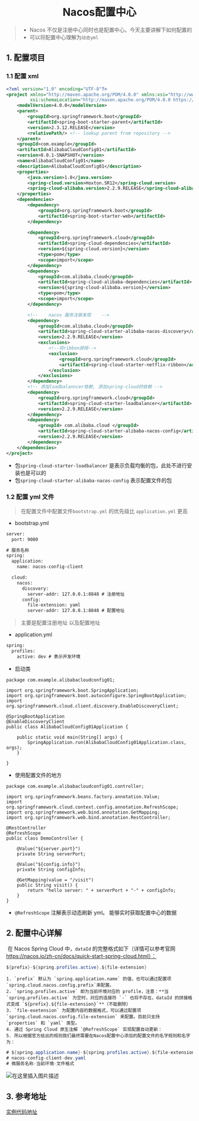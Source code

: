 <h1 align = "center">Nacos配置中心</h1>

> - Nacos 不仅是注册中心同时也是配置中心。今天主要讲解下如何配置的
> - 可以将配置中心理解为`动态yml`

## 1. 配置项目

### 1.1 配置 xml

```xml
<?xml version="1.0" encoding="UTF-8"?>
<project xmlns="http://maven.apache.org/POM/4.0.0" xmlns:xsi="http://www.w3.org/2001/XMLSchema-instance"
         xsi:schemaLocation="http://maven.apache.org/POM/4.0.0 https://maven.apache.org/xsd/maven-4.0.0.xsd">
    <modelVersion>4.0.0</modelVersion>
    <parent>
        <groupId>org.springframework.boot</groupId>
        <artifactId>spring-boot-starter-parent</artifactId>
        <version>2.3.12.RELEASE</version>
        <relativePath/> <!-- lookup parent from repository -->
    </parent>
    <groupId>com.example</groupId>
    <artifactId>AlibabaCloudConfig01</artifactId>
    <version>0.0.1-SNAPSHOT</version>
    <name>AlibabaCloudConfig01</name>
    <description>AlibabaCloudConfig01</description>
    <properties>
        <java.version>1.8</java.version>
        <spring-cloud.version>Hoxton.SR12</spring-cloud.version>
        <spring-cloud-alibaba.version>2.2.9.RELEASE</spring-cloud-alibaba.version>
    </properties>
    <dependencies>
        <dependency>
            <groupId>org.springframework.boot</groupId>
            <artifactId>spring-boot-starter-web</artifactId>
        </dependency>

        <dependency>
            <groupId>org.springframework.cloud</groupId>
            <artifactId>spring-cloud-dependencies</artifactId>
            <version>${spring-cloud.version}</version>
            <type>pom</type>
            <scope>import</scope>
        </dependency>
        <dependency>
            <groupId>com.alibaba.cloud</groupId>
            <artifactId>spring-cloud-alibaba-dependencies</artifactId>
            <version>${spring-cloud-alibaba.version}</version>
            <type>pom</type>
            <scope>import</scope>
        </dependency>

        <!--	nacos 服务注册发现	-->
        <dependency>
            <groupId>com.alibaba.cloud</groupId>
            <artifactId>spring-cloud-starter-alibaba-nacos-discovery</artifactId>
            <version>2.2.9.RELEASE</version>
            <exclusions>
                <!--将ribbon排除-->
                <exclusion>
                    <groupId>org.springframework.cloud</groupId>
                    <artifactId>spring-cloud-starter-netflix-ribbon</artifactId>
                </exclusion>
            </exclusions>
        </dependency>
        <!-- 添加loadbalanncer依赖, 添加spring-cloud的依赖 -->
        <dependency>
            <groupId>org.springframework.cloud</groupId>
            <artifactId>spring-cloud-starter-loadbalancer</artifactId>
            <version>2.2.9.RELEASE</version>
        </dependency>
        <dependency>
            <groupId> com.alibaba.cloud </groupId>
            <artifactId>spring-cloud-starter-alibaba-nacos-config</artifactId>
            <version>2.2.9.RELEASE</version>
        </dependency>
    </dependencies>
</project>

```

- 包`spring-cloud-starter-loadbalancer` 是表示负载均衡的包，此处不进行安装也是可以的
- 包`spring-cloud-starter-alibaba-nacos-config` 表示配置文件的包

### 1.2 配置 yml 文件

> 在配置文件中配置文件`bootstrap.yml` 的优先级比 `application.yml` 更高

- bootstrap.yml

```xml
server:
  port: 9000

# 服务名称
spring:
  application:
    name: nacos-config-client

  cloud:
    nacos:
      discovery:
        server-addr: 127.0.0.1:8848 # 注册地址
      config:
        file-extension: yaml
        server-addr: 127.0.0.1:8848 # 配置地址
```

> 主要是配置注册地址 以及配置地址

- application.yml

```xml
spring:
  profiles:
    active: dev # 表示开发环境
```

- 启动类

```shell
package com.example.alibabacloudconfig01;

import org.springframework.boot.SpringApplication;
import org.springframework.boot.autoconfigure.SpringBootApplication;
import org.springframework.cloud.client.discovery.EnableDiscoveryClient;

@SpringBootApplication
@EnableDiscoveryClient
public class AlibabaCloudConfig01Application {

    public static void main(String[] args) {
        SpringApplication.run(AlibabaCloudConfig01Application.class, args);
    }

}
```

- 使用配置文件的地方

```shell
package com.example.alibabacloudconfig01.controller;

import org.springframework.beans.factory.annotation.Value;
import org.springframework.cloud.context.config.annotation.RefreshScope;
import org.springframework.web.bind.annotation.GetMapping;
import org.springframework.web.bind.annotation.RestController;

@RestController
@RefreshScope
public class DemoController {

    @Value("${server.port}")
    private String serverPort;

    @Value("${config.info}")
    private String configInfo;

    @GetMapping(value = "/visit")
    public String visit() {
        return "hello server: " + serverPort + "-" + configInfo;
    }
}
```

- `@RefreshScope` 注解表示动态刷新 yml。 能够实时获取配置中心的数据

## 2. 配置中心详解

​ 在 Nacos Spring Cloud 中，`dataId` 的完整格式如下（详情可以参考官网 https://nacos.io/zh-cn/docs/quick-start-spring-cloud.html）：

```java
${prefix}-${spring.profiles.active}.${file-extension}
```

    1. `prefix` 默认为 `spring.application.name` 的值，也可以通过配置项 `spring.cloud.nacos.config.prefix`来配置。
    2. `spring.profiles.active` 即为当前环境对应的 profile，注意：**当 `spring.profiles.active` 为空时，对应的连接符 `-` 也将不存在，dataId 的拼接格式变成 `${prefix}.${file-extension}`**（不能删除）
    3. `file-exetension` 为配置内容的数据格式，可以通过配置项 `spring.cloud.nacos.config.file-extension` 来配置。目前只支持 `properties` 和 `yaml` 类型。
    4. 通过 Spring Cloud 原生注解 `@RefreshScope` 实现配置自动更新：
    5. 所以根据官方给出的规则我们最终需要在Nacos配置中心添加的配置文件的名字规则和名字为：

```java
# ${spring.application.name}-${spring.profiles.active}.${file-extension}
# nacos-config-client-dev.yaml
# 微服务名称-当前环境-文件格式
```

![在这里插入图片描述](https://img-blog.csdnimg.cn/c38c08f076994b14a5103dcbf7674471.png)

## 3. 参考地址

[实例代码地址](https://github.com/a572251465/Java-study-next/tree/main/AlibabaCloudConfig01)

